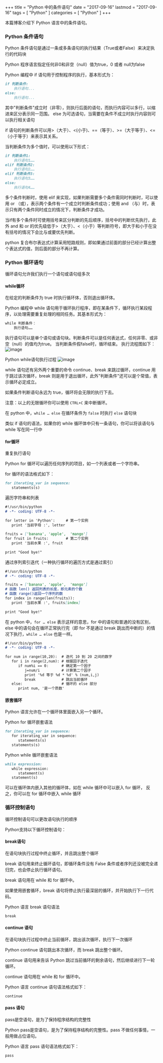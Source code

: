 +++
title = "Python 中的条件语句"
date = "2017-09-16"
lastmod = "2017-09-16"
tags = [
    "Python"
]
categories = [
    "Python"
]
+++

本篇博客介绍下 Python 语言中的条件语句。

<!--more-->

### Python 条件语句

Python 条件语句是通过一条或多条语句的执行结果（True或者False）来决定执行的代码块

Python 程序语言指定任何非0和非空（null）值为true，0 或者 null为false

Python 编程中 if 语句用于控制程序的执行，基本形式为：
```markdown
if 判断条件:
    执行语句...
else:
    执行语句...
```
其中"判断条件"成立时（非零），则执行后面的语句，而执行内容可以多行，以缩进来区分表示同一范围。
else 为可选语句，当需要在条件不成立时执行内容则可以执行相关语句

if 语句的判断条件可以用>（大于）、<(小于)、==（等于）、>=（大于等于）、<=（小于等于）来表示其关系。

当判断条件为多个值时，可以使用以下形式：
```markdown
if 判断条件1:
    执行语句1……
elif 判断条件2:
    执行语句2……
elif 判断条件3:
    执行语句3……
else:
    执行语句4……
```

多个条件判断时，使用 elif 来实现，如果判断需要多个条件需同时判断时，可以使用 or （或），表示两个条件有一个成立时判断条件成功；使用 and （与）时，表示只有两个条件同时成立的情况下，判断条件才成功。

当if有多个条件时可使用括号来区分判断的先后顺序，括号中的判断优先执行，此外 and 和 or 的优先级低于>（大于）、<（小于）等判断符号，即大于和小于在没有括号的情况下会比与或要优先判断。

python 复合布尔表达式计算采用短路规则，即如果通过前面的部分已经计算出整个表达式的值，则后面的部分不再计算。

### Python 循环语句

循环语句允许我们执行一个语句或语句组多次

#### while循环

在给定的判断条件为 true 时执行循环体，否则退出循环体。

Python 编程中 while 语句用于循环执行程序，即在某条件下，循环执行某段程序，以处理需要重复处理的相同任务。其基本形式为：
```markdown
while 判断条件：
    执行语句……
```
执行语句可以是单个语句或语句块。判断条件可以是任何表达式，任何非零、或非空（null）的值均为true。
当判断条件假false时，循环结束。
执行流程图如下：
![image](http://www.runoob.com/wp-content/uploads/2013/11/python_while_loop.jpg)

Python while语句执行过程
![image](http://www.runoob.com/wp-content/uploads/2013/11/loop-over-python-list-animation.gif)

while 语句还有另外两个重要的命令 continue、break 来跳过循环，continue 用于跳过该次循环，break 则是用于退出循环，此外"判断条件"还可以是个常值，表示循环必定成立。

如果条件判断语句永远为 true，循环将会无限的执行下去。

注意：以上的无限循环你可以使用 `CTRL+C` 来中断循环。

在 python 中，`while … else` 在循环条件为 `false` 时执行 `else` 语句块

类似 if 语句的语法，如果你的 while 循环体中只有一条语句，你可以将该语句与 while 写在同一行中

#### for循环

重复执行语句

Python for 循环可以遍历任何序列的项目，如一个列表或者一个字符串。

for 循环的语法格式如下：
```markdown
for iterating_var in sequence:
   statements(s)
```

遍历字符串和列表
```markdown
#!/usr/bin/python
# -*- coding: UTF-8 -*-
 
for letter in 'Python':     # 第一个实例
   print '当前字母 :', letter
 
fruits = ['banana', 'apple',  'mango']
for fruit in fruits:        # 第二个实例
   print '当前水果 :', fruit
 
print "Good bye!"
```

通过序列索引迭代（一种执行循环的遍历方式是通过索引）
```markdown
#!/usr/bin/python
# -*- coding: UTF-8 -*-

fruits = ['banana', 'apple',  'mango']
# 函数 len() 返回列表的长度，即元素的个数
# 函数 range()返回一个序列的数
for index in range(len(fruits)):
   print '当前水果 :', fruits[index]
 
print "Good bye!"
```

在 python 中，`for … else` 表示这样的意思，for 中的语句和普通的没有区别，else 中的语句会在循环正常执行完（即 for 不是通过 break 跳出而中断的）的情况下执行，`while … else` 也是一样。

```markdown
#!/usr/bin/python
# -*- coding: UTF-8 -*-
 
for num in range(10,20):  # 迭代 10 到 20 之间的数字
   for i in range(2,num): # 根据因子迭代
      if num%i == 0:      # 确定第一个因子
         j=num/i          # 计算第二个因子
         print '%d 等于 %d * %d' % (num,i,j)
         break            # 跳出当前循环
   else:                  # 循环的 else 部分
      print num, '是一个质数'
```

#### 嵌套循环

Python 语言允许在一个循环体里面嵌入另一个循环。

Python for 循环嵌套语法
```markdown
for iterating_var in sequence:
   for iterating_var in sequence:
      statements(s)
   statements(s)
```

Python while 循环嵌套语法
```markdown
while expression:
   while expression:
      statement(s)
   statement(s)
```

可以在循环体内嵌入其他的循环体，如在 while 循环中可以嵌入 for 循环， 反之，你可以在 for 循环中嵌入 while 循环

### 循环控制语句

循环控制语句可以更改语句执行的顺序

Python支持以下循环控制语句：

#### break语句

在语句块执行过程中终止循环，并且跳出整个循环

break 语句用来终止循环语句，即循环条件没有 False 条件或者序列还没被完全递归完，也会停止执行循环语句。

break 语句用在 while 和 for 循环中。

如果使用嵌套循环，break 语句将停止执行最深层的循环，并开始执行下一行代码。

Python 语言 break 语句语法
```markdown
break
```

#### continue 语句

在语句块执行过程中终止当前循环，跳出该次循环，执行下一次循环

Python continue 语句跳出本次循环，而 break 跳出整个循环。

continue 语句用来告诉 Python 跳过当前循环的剩余语句，然后继续进行下一轮循环。

continue 语句用在 while 和 for 循环中。

Python 语言 continue 语句语法格式如下：
```markdown
continue
```

#### pass 语句

pass是空语句，是为了保持程序结构的完整性

Python pass是空语句，是为了保持程序结构的完整性。pass 不做任何事情，一般用做占位语句。

Python 语言 pass 语句语法格式如下：
```markdown
pass
```
